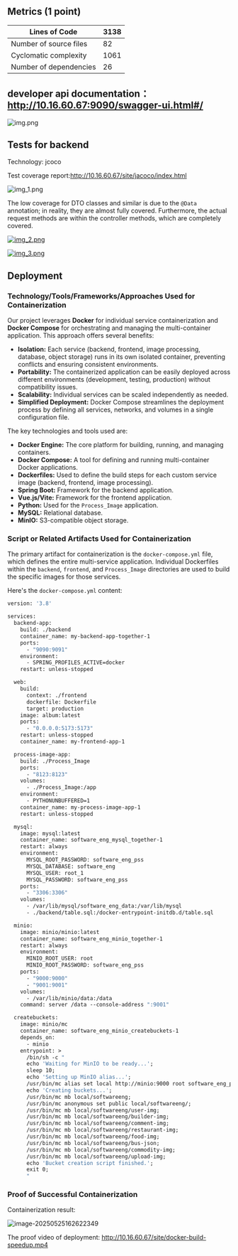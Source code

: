 ## Metrics (1 point)

| Lines of Code          | 3138 |
| ---------------------- | ---- |
| Number of source files | 82   |
| Cyclomatic complexity  | 1061 |
| Number of dependencies | 26   |

## developer api documentation：http://10.16.60.67:9090/swagger-ui.html#/

![img.png](backend.assets/img.png)

## Tests for backend

Technology: jcoco

Test coverage report:http://10.16.60.67/site/jacoco/index.html

![img_1.png](backend.assets/img_1.png)

The low coverage for DTO classes and similar is due to the `@Data` annotation; in reality, they are almost fully covered. Furthermore, the actual request methods are within the controller methods, which are completely covered.

[![img_2.png](backend.assets/img_2.png)](https://github.com/sustech-cs304/team-project-25spring-9/blob/backend-spring/img/img_2.png)

[![img_3.png](backend.assets/img_3.png)](https://github.com/sustech-cs304/team-project-25spring-9/blob/backend-spring/img/img_3.png)







## Deployment

### Technology/Tools/Frameworks/Approaches Used for Containerization

Our project leverages **Docker** for individual service containerization and **Docker Compose** for orchestrating and managing the multi-container application. This approach offers several benefits:

- **Isolation:** Each service (backend, frontend, image processing, database, object storage) runs in its own isolated container, preventing conflicts and ensuring consistent environments.
- **Portability:** The containerized application can be easily deployed across different environments (development, testing, production) without compatibility issues.
- **Scalability:** Individual services can be scaled independently as needed.
- **Simplified Deployment:** Docker Compose streamlines the deployment process by defining all services, networks, and volumes in a single configuration file.

The key technologies and tools used are:

- **Docker Engine:** The core platform for building, running, and managing containers.
- **Docker Compose:** A tool for defining and running multi-container Docker applications.
- **Dockerfiles:** Used to define the build steps for each custom service image (backend, frontend, image processing).
- **Spring Boot:** Framework for the backend application.
- **Vue.js/Vite:** Framework for the frontend application.
- **Python:** Used for the `Process_Image` application.
- **MySQL:** Relational database.
- **MinIO:** S3-compatible object storage.

### Script or Related Artifacts Used for Containerization

The primary artifact for containerization is the `docker-compose.yml` file, which defines the entire multi-service application. Individual Dockerfiles within the `backend`, `frontend`, and `Process_Image` directories are used to build the specific images for those services.

Here's the `docker-compose.yml` content:

```dockerfile
version: '3.8'

services:
  backend-app:
    build: ./backend
    container_name: my-backend-app-together-1
    ports:
      - "9090:9091"
    environment:
      - SPRING_PROFILES_ACTIVE=docker
    restart: unless-stopped

  web:
    build:
      context: ./frontend
      dockerfile: Dockerfile
      target: production
    image: album:latest
    ports:
      - "0.0.0.0:5173:5173"
    restart: unless-stopped
    container_name: my-frontend-app-1

  process-image-app:
    build: ./Process_Image
    ports:
      - "8123:8123"
    volumes:
      - ./Process_Image:/app
    environment:
      - PYTHONUNBUFFERED=1
    container_name: my-process-image-app-1
    restart: unless-stopped

  mysql:
    image: mysql:latest
    container_name: software_eng_mysql_together-1
    restart: always
    environment:
      MYSQL_ROOT_PASSWORD: software_eng_pss
      MYSQL_DATABASE: software_eng
      MYSQL_USER: root_1
      MYSQL_PASSWORD: software_eng_pss
    ports:
      - "3306:3306"
    volumes:
      - /var/lib/mysql/software_eng_data:/var/lib/mysql
      - ./backend/table.sql:/docker-entrypoint-initdb.d/table.sql

  minio:
    image: minio/minio:latest
    container_name: software_eng_minio_together-1
    restart: always
    environment:
      MINIO_ROOT_USER: root
      MINIO_ROOT_PASSWORD: software_eng_pss
    ports:
      - "9000:9000"
      - "9001:9001"
    volumes:
      - /var/lib/minio/data:/data
    command: server /data --console-address ":9001"

  createbuckets:
    image: minio/mc
    container_name: software_eng_minio_createbuckets-1
    depends_on:
      - minio
    entrypoint: >
      /bin/sh -c "
      echo 'Waiting for MinIO to be ready...';
      sleep 10;
      echo 'Setting up MinIO alias...';
      /usr/bin/mc alias set local http://minio:9000 root software_eng_pss;
      echo 'Creating buckets...';
      /usr/bin/mc mb local/softwareeng;
      /usr/bin/mc anonymous set public local/softwareeng/;
      /usr/bin/mc mb local/softwareeng/user-img;
      /usr/bin/mc mb local/softwareeng/builder-img;
      /usr/bin/mc mb local/softwareeng/comment-img;
      /usr/bin/mc mb local/softwareeng/restaurant-img;
      /usr/bin/mc mb local/softwareeng/food-img;
      /usr/bin/mc mb local/softwareeng/bus-json;
      /usr/bin/mc mb local/softwareeng/commodity-img;
      /usr/bin/mc mb local/softwareeng/upload-img;
      echo 'Bucket creation script finished.';
      exit 0;
      "
```



### Proof of Successful Containerization

Containerization result:

![image-20250525162622349](backend.assets/image-20250525162622349.png)

The proof video of deployment: http://10.16.60.67/site/docker-build-speedup.mp4

